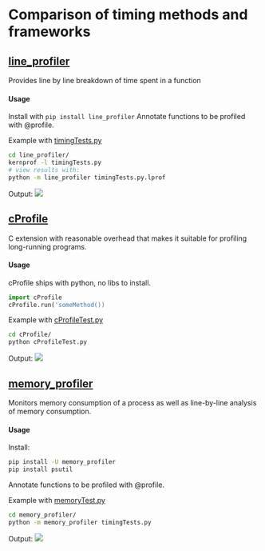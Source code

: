 # Comparison of timing methods and frameworks

## [line_profiler](https://github.com/rkern/line_profiler)
Provides line by line breakdown of time spent in a function

#### Usage
Install with ```pip install line_profiler```
Annotate functions to be profiled with @profile.

Example with [timingTests.py](https://github.com/QuarkStar/SPH/blob/timingFrameworks/line_profiler/timingTests.py)
```bash
cd line_profiler/
kernprof -l timingTests.py
# view results with:
python -m line_profiler timingTests.py.lprof
```
Output:
![](http://i.imgur.com/nnUkNbq.png)

## [cProfile](https://docs.python.org/2/library/profile.html)
C extension with reasonable overhead that makes it suitable for profiling long-running programs.

#### Usage
cProfile ships with python, no libs to install.
```python
import cProfile
cProfile.run('someMethod())
```

Example with [cProfileTest.py](https://github.com/QuarkStar/SPH/blob/timingFrameworks/cProfile/cProfileTest.py)
```bash
cd cProfile/
python cProfileTest.py 
```
Output:
![](http://i.imgur.com/DhJfRjw.png)

## [memory_profiler](https://github.com/fabianp/memory_profiler)
Monitors memory consumption of a process as well as line-by-line analysis of memory consumption.

#### Usage
Install:
```bash
pip install -U memory_profiler
pip install psutil
```
Annotate functions to be profiled with @profile.

Example with [memoryTest.py](https://github.com/QuarkStar/SPH/blob/timingFrameworks/memory_profiler/memoryTest.py)
```bash
cd memory_profiler/
python -m memory_profiler timingTests.py
```
Output:
![](http://i.imgur.com/8ld05im.png)
